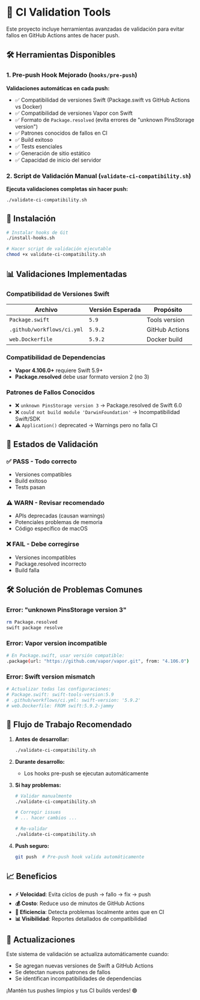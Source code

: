 # 🚀 CI Validation Tools

Este proyecto incluye herramientas avanzadas de validación para evitar fallos en GitHub Actions antes de hacer push.

## 🛠️ Herramientas Disponibles

### 1. Pre-push Hook Mejorado (`hooks/pre-push`)

**Validaciones automáticas en cada push:**
- ✅ Compatibilidad de versiones Swift (Package.swift vs GitHub Actions vs Docker)
- ✅ Compatibilidad de versiones Vapor con Swift
- ✅ Formato de `Package.resolved` (evita errores de "unknown PinsStorage version")
- ✅ Patrones conocidos de fallos en CI
- ✅ Build exitoso
- ✅ Tests esenciales
- ✅ Generación de sitio estático
- ✅ Capacidad de inicio del servidor

### 2. Script de Validación Manual (`validate-ci-compatibility.sh`)

**Ejecuta validaciones completas sin hacer push:**
```bash
./validate-ci-compatibility.sh
```

## 🔧 Instalación

```bash
# Instalar hooks de Git
./install-hooks.sh

# Hacer script de validación ejecutable
chmod +x validate-ci-compatibility.sh
```

## 📊 Validaciones Implementadas

### Compatibilidad de Versiones Swift

| Archivo | Versión Esperada | Propósito |
|---------|------------------|-----------|
| `Package.swift` | `5.9` | Tools version |
| `.github/workflows/ci.yml` | `5.9.2` | GitHub Actions |
| `web.Dockerfile` | `5.9.2` | Docker build |

### Compatibilidad de Dependencias

- **Vapor 4.106.0+** requiere Swift 5.9+
- **Package.resolved** debe usar formato version 2 (no 3)

### Patrones de Fallos Conocidos

- ❌ `unknown PinsStorage version 3` → Package.resolved de Swift 6.0
- ❌ `could not build module 'DarwinFoundation'` → Incompatibilidad Swift/SDK
- ⚠️ `Application()` deprecated → Warnings pero no falla CI

## 🚦 Estados de Validación

### ✅ PASS - Todo correcto
- Versiones compatibles
- Build exitoso
- Tests pasan

### ⚠️ WARN - Revisar recomendado
- APIs deprecadas (causan warnings)
- Potenciales problemas de memoria
- Código específico de macOS

### ❌ FAIL - Debe corregirse
- Versiones incompatibles
- Package.resolved incorrecto
- Build falla

## 🛠️ Solución de Problemas Comunes

### Error: "unknown PinsStorage version 3"
```bash
rm Package.resolved
swift package resolve
```

### Error: Vapor version incompatible
```bash
# En Package.swift, usar versión compatible:
.package(url: "https://github.com/vapor/vapor.git", from: "4.106.0")
```

### Error: Swift version mismatch
```bash
# Actualizar todas las configuraciones:
# Package.swift: swift-tools-version:5.9
# .github/workflows/ci.yml: swift-version: '5.9.2'
# web.Dockerfile: FROM swift:5.9.2-jammy
```

## 🎯 Flujo de Trabajo Recomendado

1. **Antes de desarrollar:**
   ```bash
   ./validate-ci-compatibility.sh
   ```

2. **Durante desarrollo:**
   - Los hooks pre-push se ejecutan automáticamente

3. **Si hay problemas:**
   ```bash
   # Validar manualmente
   ./validate-ci-compatibility.sh
   
   # Corregir issues
   # ... hacer cambios ...
   
   # Re-validar
   ./validate-ci-compatibility.sh
   ```

4. **Push seguro:**
   ```bash
   git push  # Pre-push hook valida automáticamente
   ```

## 📈 Beneficios

- **⚡ Velocidad**: Evita ciclos de push → fallo → fix → push
- **💰 Costo**: Reduce uso de minutos de GitHub Actions
- **🎯 Eficiencia**: Detecta problemas localmente antes que en CI
- **📊 Visibilidad**: Reportes detallados de compatibilidad

## 🔄 Actualizaciones

Este sistema de validación se actualiza automáticamente cuando:
- Se agregan nuevas versiones de Swift a GitHub Actions
- Se detectan nuevos patrones de fallos
- Se identifican incompatibilidades de dependencias

¡Mantén tus pushes limpios y tus CI builds verdes! 🟢
